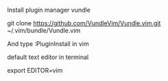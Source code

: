 Install plugin manager vundle

git clone https://github.com/VundleVim/Vundle.vim.git ~/.vim/bundle/Vundle.vim

And type :PluginInstall in vim

default text editor in terminal

export EDITOR=vim
